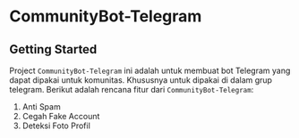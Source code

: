 # CommunityBot-Telegram

## Getting Started
Project `CommunityBot-Telegram` ini adalah untuk membuat bot Telegram yang dapat dipakai untuk komunitas. Khususnya 
untuk dipakai di dalam grup telegram. Berikut adalah rencana fitur dari `CommunityBot-Telegram`:
1. Anti Spam
2. Cegah Fake Account
3. Deteksi Foto Profil